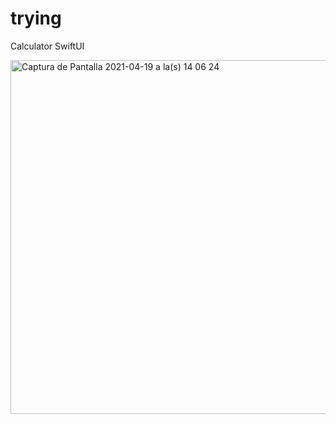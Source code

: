 # trying
Calculator SwiftUI 

<img width="566" alt="Captura de Pantalla 2021-04-19 a la(s) 14 06 24" src="https://user-images.githubusercontent.com/82470125/120542374-68d7a700-c3c1-11eb-9779-20e6e9df194e.png">

